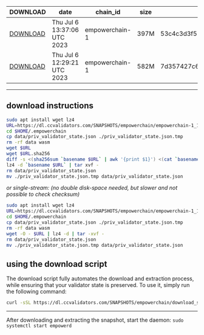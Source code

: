 | DOWNLOAD | date | chain_id | size | checksum |
| -------- | ---- | -------- | ---- | -------- |
| [DOWNLOAD](https://dl.ccvalidators.com/SNAPSHOTS/empowerchain/empowerchain-1_123740.tar.lz4) | Thu Jul  6 13:37:06 UTC 2023 | empowerchain-1 | 397M | 53c4c3d3f51c9231fa63c1400cbce139c6d9a1e06ac616ab20a5de90b2d7bd5d |
| [DOWNLOAD](https://dl.ccvalidators.com/SNAPSHOTS/empowerchain/empowerchain-1_123009.tar.lz4) | Thu Jul  6 12:29:21 UTC 2023 | empowerchain-1 | 582M | 7d357427c6739b3d17ae1f2385b5ac309954e1ca2bed1ddbcf51b3ce485e5d0c |
 
---
## download instructions
 
```sh
sudo apt install wget lz4
URL=https://dl.ccvalidators.com/SNAPSHOTS/empowerchain/empowerchain-1_123740.tar.lz4
cd $HOME/.empowerchain
cp data/priv_validator_state.json ./priv_validator_state.json.tmp
rm -rf data wasm
wget $URL
wget $URL.sha256
diff -s <(sha256sum `basename $URL` | awk '{print $1}') <(cat `basename $URL`.sha256)
lz4 -d `basename $URL` | tar xvf -
rm data/priv_validator_state.json
mv ./priv_validator_state.json.tmp data/priv_validator_state.json
```
*or single-stream: (no double disk-space needed, but slower and not possible to check checksum)*
```sh
sudo apt install wget lz4
URL=https://dl.ccvalidators.com/SNAPSHOTS/empowerchain/empowerchain-1_123740.tar.lz4
cd $HOME/.empowerchain
cp data/priv_validator_state.json ./priv_validator_state.json.tmp
rm -rf data wasm
wget -O - $URL | lz4 -d | tar -xvf -
rm data/priv_validator_state.json
mv ./priv_validator_state.json.tmp data/priv_validator_state.json
```
## using the download script
 
The download script fully automates the download and extraction process, while ensuring that your validator state is preserved. To use it, simply run the following command:
 
```sh
curl -sSL https://dl.ccvalidators.com/SNAPSHOTS/empowerchain/download_snapshot.sh | bash
```
---
After downloading and extracting the snapshot, start the daemon: `sudo systemctl start empowerd`
